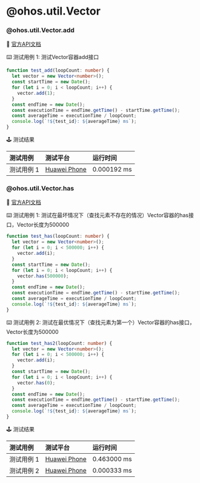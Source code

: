 # @ohos.util.Vector
### @ohos.util.Vector.add

:book: [官方API文档](https://developer.harmonyos.com/cn/docs/documentation/doc-references-V3/js-apis-vector-0000001477981485-V3#ZH-CN_TOPIC_0000001523488906__add)

:keyboard: 测试用例 1: 测试Vector容器add接口 

```typescript
function test_add(loopCount: number) {
  let vector = new Vector<number>();
  const startTime = new Date();
  for (let i = 0; i < loopCount; i++) {
    vector.add(1);
  }
  const endTime = new Date();
  const executionTime = endTime.getTime() - startTime.getTime();
  const averageTime = executionTime / loopCount;
  console.log(`!${test_id}: ${averageTime} ms`);
}
```
:joystick: 测试结果

| 测试用例   | 测试平台           | 运行时间        |
|:-------|:---------------|:------------|
| 测试用例 1 | [Huawei Phone] | 0.000192 ms |

### @ohos.util.Vector.has

:book: [官方API文档](https://developer.harmonyos.com/cn/docs/documentation/doc-references-V3/js-apis-vector-0000001477981485-V3#ZH-CN_TOPIC_0000001523488906__has)

:keyboard: 测试用例 1: 测试在最坏情况下（查找元素不存在的情况）Vector容器的has接口，Vector长度为500000 

```typescript
function test_has(loopCount: number) {
  let vector = new Vector<number>();
  for (let i = 0; i < 500000; i++) {
    vector.add(i);
  }
  const startTime = new Date();
  for (let i = 0; i < loopCount; i++) {
    vector.has(500000);
  }
  const endTime = new Date();
  const executionTime = endTime.getTime() - startTime.getTime();
  const averageTime = executionTime / loopCount;
  console.log(`!${test_id}: ${averageTime} ms`);
}
```
:keyboard: 测试用例 2: 测试在最优情况下（查找元素为第一个）Vector容器的has接口，Vector长度为500000 

```typescript
function test_has2(loopCount: number) {
  let vector = new Vector<number>();
  for (let i = 0; i < 500000; i++) {
    vector.add(i);
  }
  const startTime = new Date();
  for (let i = 0; i < loopCount; i++) {
    vector.has(0);
  }
  const endTime = new Date();
  const executionTime = endTime.getTime() - startTime.getTime();
  const averageTime = executionTime / loopCount;
  console.log(`!${test_id}: ${averageTime} ms`);
}
```
:joystick: 测试结果

| 测试用例   | 测试平台           | 运行时间        |
|:-------|:---------------|:------------|
| 测试用例 1 | [Huawei Phone] | 0.463000 ms |
| 测试用例 2 | [Huawei Phone] | 0.000333 ms |

[Huawei Phone]: ../../device/#huawei-phone
[Huawei Watch]: ../../device/#huawei-watch
